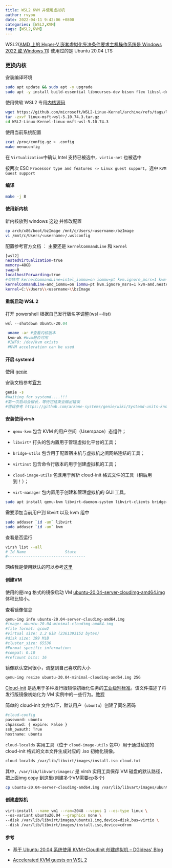 ```yaml
---
title: WSL2 KVM 并使用虚拟机
author: rvyou
date: 2022-04-11 9:42:06 +0800
categories: [WSL2,KVM]
tags: [WSL2,KVM]
---
```


 WSL2([AMD 上的 Hyper-V 嵌套虚拟化先决条件要求主机操作系统是 Windows 2022 或 Windows 11](https://forum.level1techs.com/t/windows-10-wsl2-enable-kvm-nested-virtualisation-on-amd/179072)) 使用过的是 Ubuntu 20.04 LTS

### 更换内核

安装编译环境

```bash
sudo apt update && sudo apt -y upgrade
sudo apt -y install build-essential libncurses-dev bison flex libssl-dev libelf-dev cpu-checker qemu-kvm libvirtd virt-manager 
```

使用微软 WSL2 专用[内核源码](https://github.com/microsoft/WSL2-Linux-Kernel)

```bash
wget https://github.com/microsoft/WSL2-Linux-Kernel/archive/refs/tags/linux-msft-wsl-5.10.74.3.tar.gzhttps://github.com/microsoft/WSL2-Linux-Kernel/archive/refs/tags/linux-msft-wsl-5.10.74.3.tar.gz
tar -zxvf linux-msft-wsl-5.10.74.3.tar.gz
cd WSL2-Linux-Kernel-linux-msft-wsl-5.10.74.3
```

使用当前系统配置

```bash
zcat /proc/config.gz > .config
make menuconfig
```

在 `Virtualization`中确认 Intel 支持已被选中，`virtio-net` 也被选中 

按两次 ESC `Processor type and features -> Linux guest support`，选中 `KVM Guest support` 

#### 编译

```bash
make -j 8
```

#### 使用新内核

新内核放到 windows 这边 并修改配置

```bash
cp arch/x86/boot/bzImage /mnt/c/Users/<username>/bzImage
vi /mnt/c/Users/<username>/.wslconfig
```

配置参考官方文档 ： 主要还是 `kernelCommandLine` 和 `kernel`

```bash
[wsl2]
nestedVirtualization=true
memory=48GB
swap=0
localhostForwarding=true
#英特尔 kernelCommandLine=intel_iommu=on iommu=pt kvm.ignore_msrs=1 kvm-intel.nested=1 kvm-intel.ept=1 kvm-intel.emulate_invalid_guest_state=0 kvm-intel.enable_shadow_vmcs=1 kvm-intel.enable_apicv=1
kernelCommandLine=amd_iommu=on iommu=pt kvm.ignore_msrs=1 kvm-amd.nested=1 kvm-amd.ept=1 kvm-amd.emulate_invalid_guest_state=0 kvm-amd.enable_shadow_vmcs=1 kvm-amd.enable_apicv=1
kernel=C:\\Users\\<username>\\bzImage
```

#### 重新启动 WSL 2

打开 powershell 根据自己发行版名字调整(wsl --list)

```powershell
wsl --shutdown Ubuntu-20.04
```

```bash
 uname -ar #查看内核版本
 kvm-ok #kvm是否可用
 #INFO: /dev/kvm exists
 #KVM acceleration can be used
```

#### 开启 systemd

使用 [genie](https://github.com/arkane-systems/genie)

安装文档参考[官方](https://arkane-systems.github.io/wsl-transdebian/)

```bash
genie -s
#Waiting for systemd....!!! 
#第一次启动会很长，等待它结束会输出错误
#错误参考 https://github.com/arkane-systems/genie/wiki/Systemd-units-known-to-be-problematic-under-WSL
```

#### 安装使用virsh

- `qemu-kvm` 包含 KVM 的用户空间（Userspace）态组件；

- `libvirt*` 打头的包内置用于管理虚拟化平台的工具；

- `bridge-utils` 包含用于配置宿主机与虚拟机之间网络连结的工具；

- `virtinst` 包含命令行版本的用于创建虚拟机的工具；

- `cloud-image-utils` 包含用于解析 cloud-init 格式文件的工具（稍后用到！）；

- `virt-manager` 包内置用于创建和管理虚拟机的 GUI 工具。

```bash
sudo apt install qemu-kvm libvirt-daemon-system libvirt-clients bridge-utils virtinst cloud-image-utils virt-manager -y
```

需要添加当前用户到 libvirt 以及 kvm 组中

```bash
sudo adduser `id -un` libvirt
sudo adduser `id -un` kvm
```

查看是否运行

```bash
virsh list --all
# Id Name                 State
#----------------------------------
```

网络我是使用默认的可以参考[这里](https://jamielinux.com/docs/libvirt-networking-handbook/index.html)

#### 创建VM

使用的是img 格式的镜像启动 VM [ubuntu-20.04-server-cloudimg-amd64.img](https://cloud-images.ubuntu.com/releases/focal/release/) 体积比较小。

查看镜像信息

```bash
qemu-img info ubuntu-20.04-server-cloudimg-amd64.img
#image: ubuntu-20.04-minimal-cloudimg-amd64.img
#file format: qcow2
#virtual size: 2.2 GiB (2361393152 bytes)
#disk size: 199 MiB
#cluster_size: 65536
#Format specific information:
#compat: 0.10
#refcount bits: 16
```

镜像默认空间很小，调整到自己喜欢的大小

```bash
qemu-img resize ubuntu-20.04-minimal-cloudimg-amd64.img 25G
```

[Cloud-init](https://cloud-init.io/) 是适用于多种发行版镜像初始化任务的[工业级别标准](https://cloudinit.readthedocs.io/en/latest/index.html#)。该文件描述了将发行版镜像初始化为 VM 实例中的一些行为。[教程](https://www.digitalocean.com/community/tutorials/how-to-use-cloud-config-for-your-initial-server-setup)

简单的 cloud-init 文件如下，默认用户（`ubuntu`）创建了同名密码

```bash
#cloud-config
password: ubuntu
chpasswd: { expire: False }
ssh_pwauth: True
hostname: ubuntu
```

`cloud-localds` 实用工具（位于 `cloud-image-utils` 包中）用于通过给定的 cloud-init 格式的文本文件生成对应的 .iso 初始化镜像。

```bash
cloud-localds /var/lib/libvirt/images/install.iso cloud.txt
```

其中，`/var/lib/libvart/images/` 是 virsh 实用工具保存 VM 磁盘的默认路径，把上面img copy 到这里(创建多个VM需要cp多个)

```bash
cp ubuntu-20.04-server-cloudimg-amd64.img /var/lib/libvart/images/ubuntu1.img
```

#### 创建虚拟机

```bash
virt-install --name vm1 --ram=2048 --vcpus 1 --os-type linux \
--os-variant ubuntu20.04 --graphics none \
--disk /var/lib/libvirt/images/ubuntu1.img,device=disk,bus=virtio \
--disk /var/lib/libvirt/images/install.iso,device=cdrom 
```

#### 参考

- [基于 Ubuntu 20.04 系统使用 KVM+CloudInit 创建虚拟机 &#8211; DGideas&#039; Blog](https://dgideas.net/2020/create-vm-based-on-ubuntu-20-04-and-kvm-cloudinit/)

- [Accelerated KVM guests on WSL 2](https://boxofcables.dev/accelerated-kvm-guests-on-wsl-2/)
